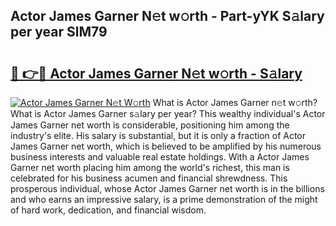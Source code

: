 ## Actor James Garner N𝚎t w𝚘rth - Part-yYK S𝚊lary per year SlM79

# <h2><a href="http://gc05koy.nevu.top/?p=Actor+James+Garner">🔗 👉🔴 Actor James Garner N𝚎t w𝚘rth - S𝚊lary</a></h2>

[![Actor James Garner N𝚎t W𝚘rth](https://i.imgur.com/Oavwk0R.jpeg)](http://gc05koy.nevu.top/?p=Actor+James+Garner)
What is Actor James Garner n𝚎t w𝚘rth? What is Actor James Garner s𝚊lary per year?
This wealthy individual's Actor James Garner net worth is considerable, positioning him among the industry's elite. His salary is substantial, but it is only a fraction of Actor James Garner net worth, which is believed to be amplified by his numerous business interests and valuable real estate holdings. With a Actor James Garner net worth placing him among the world's richest, this man is celebrated for his business acumen and financial shrewdness. This prosperous individual, whose Actor James Garner net worth is in the billions and who earns an impressive salary, is a prime demonstration of the might of hard work, dedication, and financial wisdom.
